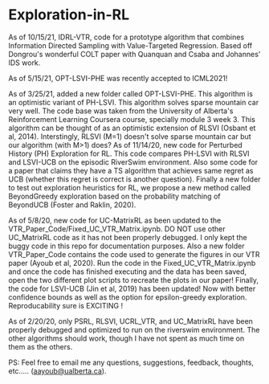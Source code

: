 # Exploration-in-RL
As of 10/15/21, IDRL-VTR, code for a prototype algorithm that combines Information Directed Sampling with Value-Targeted Regression. Based off Dongrou's wonderful COLT paper with Quanquan and Csaba and Johannes' IDS work.

As of 5/15/21, OPT-LSVI-PHE was recently accepted to ICML2021!

As of 3/25/21, added a new folder called OPT-LSVI-PHE. This algorithm is an optimistic variant of PH-LSVI. This algorithm solves sparse mountain car very well. The code base was taken from the University of Alberta's Reinforcement Learning Coursera course, specially module 3 week 3. This algorithm can be thought of as an optimistic extension of RLSVI (Osbant et al, 2014). Interstingly, RLSVI (M=1) doesn't solve sparse mountain car but our algorithm (with M>1) does? 
As of 11/14/20, new code for Perturbed History (PH) Exploration for RL. This code compares PH-LSVI with RLSVI and LSVI-UCB on the episodic RiverSwim environment. Also some code for a paper that claims they have a TS algorithm that achieves same regret as UCB (whether this regret is correct is another question). Finally a new folder to test out exploration heuristics for RL, we propose a new method called BeyondGreedy exploration based on the probability matching of BeyondUCB (Foster and Raklin, 2020). 

As of 5/8/20, new code for UC-MatrixRL as been updated to the VTR_Paper_Code/Fixed_UC_VTR_Matrix.ipynb. DO NOT use other UC_MatrixRL code as it has not been properly debugged. I only kept the buggy code in this repo for documentation purposes. Also a new folder VTR_Paper_Code contains the code used to generate the figures in our VTR paper (Ayoub et al, 2020). Run the code in the Fixed_UC_VTR_Matrix.ipynb and once the code has finished executing and the data has been saved, open the two different plot scripts to recreate the plots in our paper! Finally, the code for LSVI-UCB (Jin et al, 2019) has been updated! Now with better confidence bounds as well as the option for epsilon-greedy exploration. Reproducability sure is EXCITING ! 

As of 2/20/20, only PSRL, RLSVI, UCRL_VTR, and UC_MatrixRL have been properly debugged and optimized to run on the riverswim environment. The other algorithms should work, though I have not spent as much time on them as the others.


PS: Feel free to email me any questions, suggestions, feedback, thoughts, etc..... (aayoub@ualberta.ca). 
